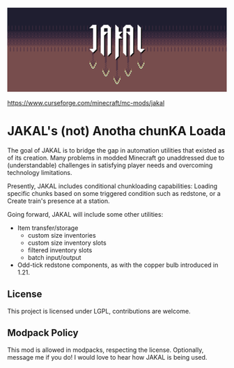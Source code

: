 ![Jakal Logo](JakalLogo_hd.png)

https://www.curseforge.com/minecraft/mc-mods/jakal

# JAKAL's (not) Anotha chunKA Loada

The goal of JAKAL is to bridge the gap in automation utilities that existed as of its creation. Many problems in modded Minecraft go unaddressed due to (understandable) challenges in satisfying player needs and overcoming technology limitations.

Presently, JAKAL includes conditional chunkloading capabilities: Loading specific chunks based on some triggered condition such as redstone, or a Create train's presence at a station.

Going forward, JAKAL will include some other utilities:
- Item transfer/storage
    + custom size inventories
    + custom size inventory slots
    + filtered inventory slots
    + batch input/output
- Odd-tick redstone components, as with the copper bulb introduced in 1.21.

## License
This project is licensed under LGPL, contributions are welcome.

## Modpack Policy
This mod is allowed in modpacks, respecting the license. Optionally, message me if you do! I would love to hear how JAKAL is being used.